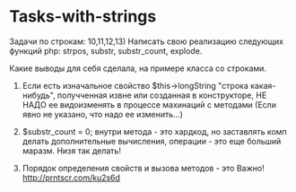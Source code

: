 # Tasks-with-strings
Задачи по строкам:  10,11,12,13)   Написать свою реализацию следующих функций php: strpos, substr, substr_count, explode.

Какие выводы для себя сделала, на примере класса со строками.
1) Если есть изначальное свойство $this->longString "строка какая-нибудь", получченная извне или созданная в конструкторе, НЕ НАДО ее видоизменять в процессе махинаций с методами (Если явно не указано, что надо ее изменить...)

2)  $substr_count = 0; внутри метода - это хардкод, но заставлять комп делать дополнительные вычисления, операции - это еще больший маразм. Низя так делать! 

3) Порядок определения свойств и вызова методов - это Важно! http://prntscr.com/ku2s6d
